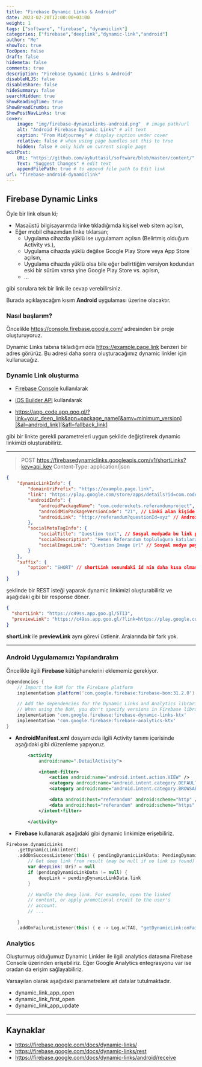 ```yaml
---
title: "Firebase Dynamic Links & Android"
date: 2023-02-20T12:00:00+03:00
weight: 1
tags: ["software", "firebase", "dynamiclink"]
categories: ["firebase","deeplink","dynamic-link","android"]
author: "Me"
showToc: true
TocOpen: false
draft: false
hidemeta: false
comments: true
description: "Firebase Dynamic Links & Android"
disableHLJS: false
disableShare: false
hideSummary: false
searchHidden: true
ShowReadingTime: true
ShowBreadCrumbs: true
ShowPostNavLinks: true
cover:
    image: "img/firebase-dynamiclinks-android.png"  # image path/url
    alt: "Android Firebase Dynamic Links" # alt text
    caption: "From Midjourney" # display caption under cover
    relative: false # when using page bundles set this to true
    hidden: false # only hide on current single page
editPost:
    URL: "https://github.com/aykuttasil/software/blob/master/content/"
    Text: "Suggest Changes" # edit text
    appendFilePath: true # to append file path to Edit link
url: "firebase-android-dynamiclink"
---
```


<!-- +++
autoThumbnailImage = false
categories = ["yazilim"]
coverImage = "https://c8.staticflickr.com/8/7421/9339731831_9ba94f287c_k.jpg"
date = "2017-04-17T01:53:03+03:00"
desciption = ""
keywords = ["yazilim", "sofware", "firebase", "dynamiclink"]
metaAlignment = "center"
tags = ["software", "firebase", "dynamiclink"]
thumbnailImage = ""
thumbnailImagePosition = "top"
title = "Firebase Dynamic Links"
url = "firebase_dynamiclink"

+++ -->


## Firebase Dynamic Links

Öyle bir link olsun ki;

- Masaüstü bilgisayarımda linke tıkladığımda kişisel web sitem açılsın,
- Eğer mobil cihazımdan linke tıklarsan;
    * Uygulama cihazda yüklü ise uygulamam açılsın (Belirtmiş olduğum Activity vs.),
    * Uygulama cihazda yüklü değilse Google Play Store veya  App Store açılsın,
    * Uygulama cihazda yüklü olsa bile eğer belirttiğim versiyon kodundan eski bir sürüm varsa yine Google Play Store vs. açılsın,
    * ...

gibi sorulara tek bir link ile cevap verebilirsiniz.

Burada açıklayacağım kısım **Android** uygulaması üzerine olacaktır.

### Nasıl başlarım?

Öncelikle https://console.firebase.google.com/ adresinden bir proje oluşturuyoruz.

Dynamic Links tabına tıkladığımızda <https://example.page.link> benzeri bir adres görürüz. Bu adresi daha sonra oluşturacağımız dynamic linkler için kullanacağız.

### Dynamic Link oluşturma

- [Firebase Console](https://console.firebase.google.com/project/_/durablelinks/links/) kullanılarak

- [iOS Builder API](https://firebase.google.com/docs/dynamic-links/ios/create) kullanılarak

- https://app_code.app.goo.gl/?link=your_deep_link&apn=package_name[&amv=minimum_version][&al=android_link][&afl=fallback_link]

gibi bir linkte gerekli parametreleri uygun şekilde değiştirerek dynamic linkimizi oluşturabiliriz.

---

> POST https://firebasedynamiclinks.googleapis.com/v1/shortLinks?key=api_key
  Content-Type: application/json

```json
{
    "dynamicLinkInfo": {
        "domainUriPrefix": "https://example.page.link",
        "link": "https://play.google.com/store/apps/details?id=com.coderockets.referandumproject", // Masaüstü bilgisayarımızdan bu linke tıkladığımızda gidilecek adres
        "androidInfo": {
            "androidPackageName": "com.coderockets.referandumproject", // Android uygulamamızın package name i
            "androidMinPackageVersionCode": "21", // Linki alan kişide uygulamamız yüklü fakat eski versiyon yüklü ise (<21) direk olarak Google Play sayfasına yönlendirilir.
            "androidLink": "http://referandum?questionId=xyz" // Android cihazından linke tıklanıldığında bu linke yönlendirilme yapılır. Uygulamamızda gerekli ayarlamaları yaparak direk gerekli sayfaya(Activity) yönlendiririz.
        },
        "socialMetaTagInfo": {
            "socialTitle": "Question text", // Sosyal medyada bu link paylaşıldığında görünecek başlık ayarlaması
            "socialDescription": "Hemen Referandum topluluğuna katılarak cevap verebilirsin.", // Sosyal medya paylaşımında görünecek açıklama
            "socialImageLink": "Question Image Url" // Sosyal medya paylaşımında görünecek resim
        }
    },
    "suffix": {
        "option": "SHORT" // shortLink sonundaki id nin daha kısa olmasını sağlar. UNGUESSABLE yaparsak daha uzun karakterli bir unique id ile link oluşturulur. shortLink: https://c49ss.app.goo.gl/5TI3
    }
}
```

şeklinde bir REST isteği yaparak dynamic linkimizi oluşturabiliriz ve aşağıdaki gibi bir response döner.

```json
{
  "shortLink": "https://c49ss.app.goo.gl/5TI3",
  "previewLink": "https://c49ss.app.goo.gl/?link=https://play.google.com/store/apps/details?id%3Dcom.coderockets.referandumproject&al=http://referandum?questionId%3Dxyz&apn=com.coderockets.referandumproject&amv=21&st=Question+text&sd=Hemen+Referandum+toplulu%C4%9Funa+kat%C4%B1larak+cevap+verebilirsin.&si=Question+Image+Url&d=1"
}
``` 

**shortLink** ile **previewLink** aynı görevi üstlenir. Aralarında bir fark yok. 

---

### Android Uygulamamızı Yapılandıralım

Öncelikle ilgili **Firebase** kütüphanelerini eklememiz gerekiyor.

```gradle
dependencies {
    // Import the BoM for the Firebase platform
    implementation platform('com.google.firebase:firebase-bom:31.2.0')

    // Add the dependencies for the Dynamic Links and Analytics libraries
    // When using the BoM, you don't specify versions in Firebase library dependencies
    implementation 'com.google.firebase:firebase-dynamic-links-ktx'
    implementation 'com.google.firebase:firebase-analytics-ktx'
}
```

- **AndroidManifest.xml** dosyamızda ilgili Activity tanımı içerisinde aşağıdaki gibi düzenleme yapıyoruz.

```xml
        <activity
            android:name=".DetailActivity">

            <intent-filter>
                <action android:name="android.intent.action.VIEW" />
                <category android:name="android.intent.category.DEFAULT" />
                <category android:name="android.intent.category.BROWSABLE" />

                <data android:host="referandum" android:scheme="http" />
                <data android:host="referandum" android:scheme="https" />
            </intent-filter>

        </activity>
```

- **Firebase** kullanarak aşağıdaki gibi dynamic linkimize erişebiliriz.

```kotlin
Firebase.dynamicLinks
    .getDynamicLink(intent)
    .addOnSuccessListener(this) { pendingDynamicLinkData: PendingDynamicLinkData? ->
        // Get deep link from result (may be null if no link is found)
        var deepLink: Uri? = null
        if (pendingDynamicLinkData != null) {
            deepLink = pendingDynamicLinkData.link
        }

        // Handle the deep link. For example, open the linked
        // content, or apply promotional credit to the user's
        // account.
        // ...

    }
    .addOnFailureListener(this) { e -> Log.w(TAG, "getDynamicLink:onFailure", e) }
```

### Analytics

Oluşturmuş olduğumuz Dynamic Linkler ile ilgili analytics datasına Firebase Console üzerinden erişebiliriz. Eğer Google Analytics entegrasyonu var ise oradan da erişim sağlayabiliriz.

Varsayılan olarak aşağıdaki parametrelere ait datalar tutulmaktadır.

- dynamic_link_app_open
- dynamic_link_first_open
- dynamic_link_app_update

---

## Kaynaklar

- <https://firebase.google.com/docs/dynamic-links/>
- <https://firebase.google.com/docs/dynamic-links/rest>
- <https://firebase.google.com/docs/dynamic-links/android/receive>

